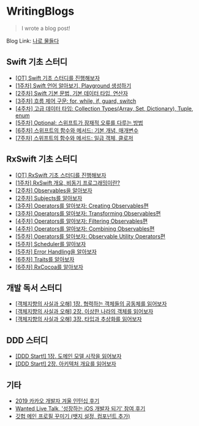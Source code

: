 # WritingBlogs


> I wrote a blog post!



Blog Link: [나로 물들다](https://blog.naver.com/yb2316)



## Swift 기초 스터디

- [[OT] Swift 기초 스터디를 진행해보자](https://blog.naver.com/yb2316/222209920219)
- [[1주차] Swift 언어 알아보기, Playground 생성하기](https://blog.naver.com/yb2316/222209920286)
- [[2주차] Swift 기본 문법, 기본 데이터 타입, 연산자](https://blog.naver.com/yb2316/222209920378)
- [[3주차] 흐름 제어 구문: for, while, if, guard, switch](https://blog.naver.com/yb2316/222209920642)
- [[4주차] 고급 데이터 타입: Collection Types(Array, Set, Dictionary), Tuple, enum](https://blog.naver.com/yb2316/222209922070)
- [[5주차] Optional: 스위프트가 잠재적 오류를 다루는 방법](https://blog.naver.com/yb2316/222209922366)
- [[6주차] 스위프트의 함수와 메서드: 기본 개념, 매개변수](https://blog.naver.com/yb2316/222209922546)
- [[7주차] 스위프트의 함수와 메서드: 일급 객체, 클로저](https://blog.naver.com/yb2316/222209922778)



## RxSwift 기초 스터디

- [[OT] RxSwift 기초 스터디를 진행해보자](https://blog.naver.com/yb2316/222261349676)
- ﻿[[1주차] RxSwift 개요, 비동기 프로그래밍이란?](https://blog.naver.com/yb2316/222262453779)
- ﻿[[2주차] Observables을 알아보자](https://blog.naver.com/yb2316/222268793849)
- ﻿[[2주차] Subjects를 알아보자](https://blog.naver.com/yb2316/222268795058)
- ﻿[[3주차] Operators를 알아보자: Creating Observables편](https://blog.naver.com/yb2316/222277676285)
- ﻿[[3주차] Operators를 알아보자: Transforming Observables편](https://blog.naver.com/yb2316/222277681000)
- ﻿[[4주차] Operators를 알아보자: Filtering Observables편](https://blog.naver.com/yb2316/222284011277)
- ﻿[[4주차] Operators를 알아보자: Combining Observables편](https://blog.naver.com/yb2316/222284011714)
- ﻿[[5주차] Operators를 알아보자: Observable Utility Operators편](https://blog.naver.com/yb2316/222292950086)
- ﻿[[5주차] Scheduler를 알아보자](https://blog.naver.com/yb2316/222292951312)
- ﻿[[5주차] Error Handling을 알아보자](https://blog.naver.com/yb2316/222292954994)
- ﻿[[6주차] Traits를 알아보자](https://blog.naver.com/yb2316/222300925062)
- ﻿[[6주차] RxCocoa를 알아보자](https://blog.naver.com/yb2316/222301169274)



## 개발 독서 스터디

- [[객체지향의 사실과 오해] 1장. 협력하는 객체들의 공동체를 읽어보자](https://blog.naver.com/yb2316/222353018597)
- [[객체지향의 사실과 오해] 2장. 이상한 나라의 객체를 읽어보자](https://blog.naver.com/yb2316/222353019074)
- [[객체지향의 사실과 오해] 3장. 타입과 추상화를 읽어보자](https://blog.naver.com/yb2316/222353019417)



## DDD 스터디

- [[DDD Start!] 1장. 도메인 모델 시작을 읽어보자](https://blog.naver.com/yb2316/222353797089)
- [[DDD Start!] 2장. 아키텍처 개요를 읽어보자](https://blog.naver.com/yb2316/222353827299)



## 기타

- [2019 카카오 개발자 겨울 인턴십 후기](https://blog.naver.com/yb2316/221833176498)
- [Wanted Live Talk, '성장하는 iOS 개발자 되기' 참여 후기](https://blog.naver.com/yb2316/222224980812)
- [깃헙 메인 프로필 꾸미기 (뱃지 설정, 컴포넌트 추가)](https://blog.naver.com/yb2316/222260350184)

